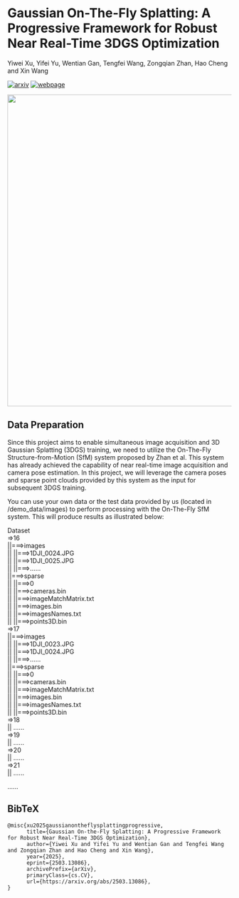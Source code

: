 # Gaussian On-The-Fly Splatting: A Progressive Framework for Robust Near Real-Time 3DGS Optimization
Yiwei Xu, Yifei Yu, Wentian Gan, Tengfei Wang, Zongqian Zhan, Hao Cheng and Xin Wang

[![arxiv](https://img.shields.io/badge/arxiv-2406.15643-red)](https://arxiv.org/abs/2503.13086)
[![webpage](https://img.shields.io/badge/webpage-green)](https://xywjohn.github.io/GS_On-the-Fly.github.io/)

<p align="center">
    <img src="Final_Demo.mp4" width="700px"/>
</p>

## Data Preparation
Since this project aims to enable simultaneous image acquisition and 3D Gaussian Splatting (3DGS) training, we need to utilize the On-The-Fly Structure-from-Motion (SfM) system proposed by Zhan et al. This system has already achieved the capability of near real-time image acquisition and camera pose estimation. In this project, we will leverage the camera poses and sparse point clouds provided by this system as the input for subsequent 3DGS training.

You can use your own data or the test data provided by us (located in /demo_data/images) to perform processing with the On-The-Fly SfM system. This will produce results as illustrated below:

Dataset  
=>16  
||===>images  
||    ||===>1DJI_0024.JPG  
||    ||===>1DJI_0025.JPG  
||    ||===>......  
||===>sparse  
||    ||===>0  
||          ||===>cameras.bin  
||          ||===>imageMatchMatrix.txt  
||          ||===>images.bin  
||          ||===>imagesNames.txt  
||          ||===>points3D.bin  
=>17  
||===>images  
||    ||===>1DJI_0023.JPG  
||    ||===>1DJI_0024.JPG  
||    ||===>......  
||===>sparse  
||    ||===>0  
||          ||===>cameras.bin  
||          ||===>imageMatchMatrix.txt  
||          ||===>images.bin  
||          ||===>imagesNames.txt  
||          ||===>points3D.bin  
=>18  
||  ......  
=>19  
||  ......  
=>20  
||  ......  
=>21  
||  ......  

......

## BibTeX
```
@misc{xu2025gaussianontheflysplattingprogressive,
      title={Gaussian On-the-Fly Splatting: A Progressive Framework for Robust Near Real-Time 3DGS Optimization}, 
      author={Yiwei Xu and Yifei Yu and Wentian Gan and Tengfei Wang and Zongqian Zhan and Hao Cheng and Xin Wang},
      year={2025},
      eprint={2503.13086},
      archivePrefix={arXiv},
      primaryClass={cs.CV},
      url={https://arxiv.org/abs/2503.13086}, 
}
```